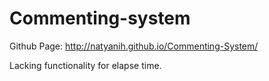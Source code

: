 Commenting-system
=================
Github Page: http://natyanih.github.io/Commenting-System/

Lacking functionality for elapse time.
